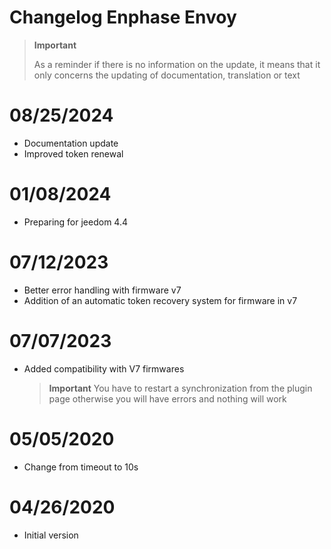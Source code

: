 # Changelog Enphase Envoy

>**Important**
>
>As a reminder if there is no information on the update, it means that it only concerns the updating of documentation, translation or text

# 08/25/2024

- Documentation update
- Improved token renewal

# 01/08/2024

- Preparing for jeedom 4.4

# 07/12/2023

- Better error handling with firmware v7
- Addition of an automatic token recovery system for firmware in v7

# 07/07/2023

- Added compatibility with V7 firmwares

  >**Important**
  > You have to restart a synchronization from the plugin page otherwise you will have errors and nothing will work

# 05/05/2020

- Change from timeout to 10s

# 04/26/2020

- Initial version
